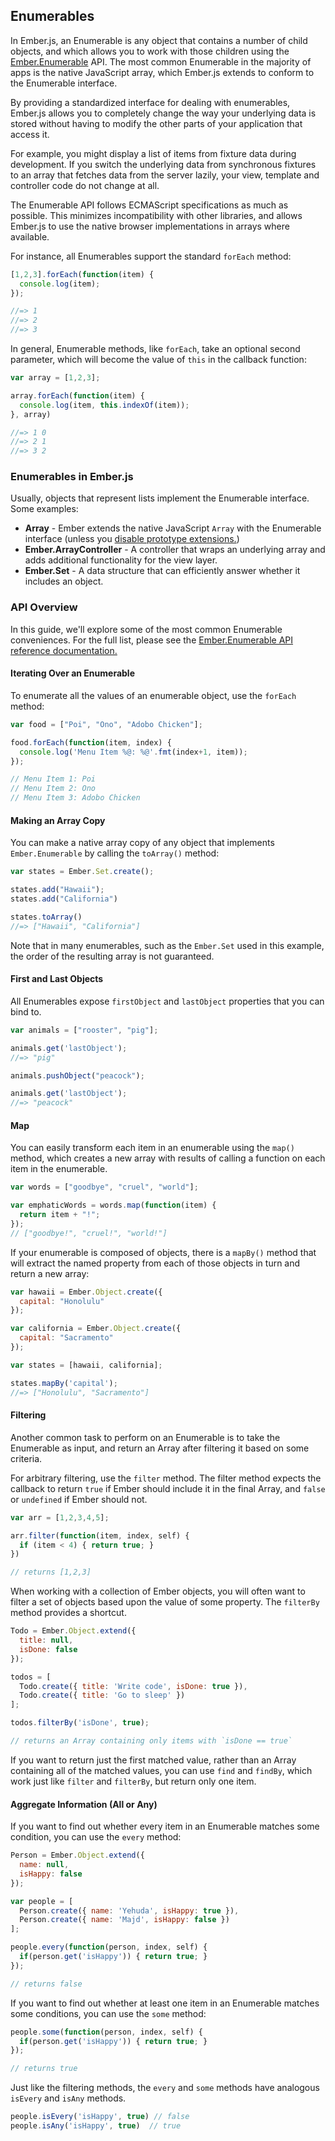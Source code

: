 ## Enumerables

In Ember.js, an Enumerable is any object that contains a number of child
objects, and which allows you to work with those children using the
[Ember.Enumerable](https://api.emberjs.com/classes/Ember.Enumerable.html) API. The most common
Enumerable in the majority of apps is the native JavaScript array, which
Ember.js extends to conform to the Enumerable interface.

By providing a standardized interface for dealing with enumerables,
Ember.js allows you to completely change the way your underlying data is
stored without having to modify the other parts of your application that
access it.

For example, you might display a list of items from fixture data during
development. If you switch the underlying data from synchronous fixtures
to an array that fetches data from the server lazily, your view,
template and controller code do not change at all.

The Enumerable API follows ECMAScript specifications as much as
possible. This minimizes incompatibility with other libraries, and
allows Ember.js to use the native browser implementations in arrays
where available.

For instance, all Enumerables support the standard `forEach` method:

```javascript
[1,2,3].forEach(function(item) {
  console.log(item);
});

//=> 1
//=> 2
//=> 3
```

In general, Enumerable methods, like `forEach`, take an optional second
parameter, which will become the value of `this` in the callback
function:

```javascript
var array = [1,2,3];

array.forEach(function(item) {
  console.log(item, this.indexOf(item));
}, array)

//=> 1 0
//=> 2 1
//=> 3 2
```

### Enumerables in Ember.js

Usually, objects that represent lists implement the Enumerable interface. Some examples:

 * **Array** - Ember extends the native JavaScript `Array` with the
   Enumerable interface (unless you [disable prototype
   extensions.](../configuring-ember/disabling-prototype-extensions/))
 * **Ember.ArrayController** - A controller that wraps an underlying array and
   adds additional functionality for the view layer.
 * **Ember.Set** - A data structure that can efficiently answer whether it
   includes an object.

### API Overview

In this guide, we'll explore some of the most common Enumerable
conveniences. For the full list, please see the [Ember.Enumerable API
reference documentation.](https://api.emberjs.com/classes/Ember.Enumerable.html)

#### Iterating Over an Enumerable

To enumerate all the values of an enumerable object, use the `forEach` method:

```javascript
var food = ["Poi", "Ono", "Adobo Chicken"];

food.forEach(function(item, index) {
  console.log('Menu Item %@: %@'.fmt(index+1, item));
});

// Menu Item 1: Poi
// Menu Item 2: Ono
// Menu Item 3: Adobo Chicken
```

#### Making an Array Copy

You can make a native array copy of any object that implements
`Ember.Enumerable` by calling the `toArray()` method:

```javascript
var states = Ember.Set.create();

states.add("Hawaii");
states.add("California")

states.toArray()
//=> ["Hawaii", "California"]
```

Note that in many enumerables, such as the `Ember.Set` used in this
example, the order of the resulting array is not guaranteed.

#### First and Last Objects

All Enumerables expose `firstObject` and `lastObject` properties
that you can bind to.

```javascript
var animals = ["rooster", "pig"];

animals.get('lastObject');
//=> "pig"

animals.pushObject("peacock");

animals.get('lastObject');
//=> "peacock"
```

#### Map

You can easily transform each item in an enumerable using the
`map()` method, which creates a new array with results of calling a
function on each item in the enumerable.

```javascript
var words = ["goodbye", "cruel", "world"];

var emphaticWords = words.map(function(item) {
  return item + "!";
});
// ["goodbye!", "cruel!", "world!"]
```

If your enumerable is composed of objects, there is a `mapBy()`
method that will extract the named property from each of those objects
in turn and return a new array:

```javascript
var hawaii = Ember.Object.create({
  capital: "Honolulu"
});

var california = Ember.Object.create({
  capital: "Sacramento"
});

var states = [hawaii, california];

states.mapBy('capital');
//=> ["Honolulu", "Sacramento"]
```

#### Filtering

Another common task to perform on an Enumerable is to take the
Enumerable as input, and return an Array after filtering it based on
some criteria.

For arbitrary filtering, use the `filter` method.  The filter method
expects the callback to return `true` if Ember should include it in the
final Array, and `false` or `undefined` if Ember should not.

```javascript
var arr = [1,2,3,4,5];

arr.filter(function(item, index, self) {
  if (item < 4) { return true; }
})

// returns [1,2,3]
```

When working with a collection of Ember objects, you will often want to filter a set of objects based upon the value of some property. The `filterBy` method provides a shortcut.

```javascript
Todo = Ember.Object.extend({
  title: null,
  isDone: false
});

todos = [
  Todo.create({ title: 'Write code', isDone: true }),
  Todo.create({ title: 'Go to sleep' })
];

todos.filterBy('isDone', true);

// returns an Array containing only items with `isDone == true`
```

If you want to return just the first matched value, rather than an Array containing all of the matched values, you can use `find` and `findBy`, which work just like `filter` and `filterBy`, but return only one item.

#### Aggregate Information (All or Any)

If you want to find out whether every item in an Enumerable matches some condition, you can use the `every` method:

```javascript
Person = Ember.Object.extend({
  name: null,
  isHappy: false
});

var people = [
  Person.create({ name: 'Yehuda', isHappy: true }),
  Person.create({ name: 'Majd', isHappy: false })
];

people.every(function(person, index, self) {
  if(person.get('isHappy')) { return true; }
});

// returns false
```

If you want to find out whether at least one item in an Enumerable matches some conditions, you can use the `some` method:

```javascript
people.some(function(person, index, self) {
  if(person.get('isHappy')) { return true; }
});

// returns true
```

Just like the filtering methods, the `every` and `some` methods have analogous `isEvery` and `isAny` methods.

```javascript
people.isEvery('isHappy', true) // false
people.isAny('isHappy', true)  // true
```
